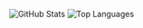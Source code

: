 <p align="center">
  <img src="https://github-readme-stats-git-masterrstaa-rickstaa.vercel.app/api?username=GGAALL98&theme=tokyonight" alt="GitHub Stats"/>
  <img src="https://github-readme-stats.vercel.app/api/top-langs/?username=GGAALL98&theme=tokyonight" alt="Top Languages"/>
</p>
